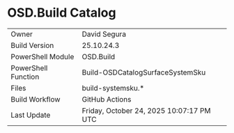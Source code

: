 ﻿# OSD.Build Catalog

| | |
|-|-|
| Owner | David Segura |
| Build Version | 25.10.24.3 |
| PowerShell Module | OSD.Build |
| PowerShell Function | Build-OSDCatalogSurfaceSystemSku |
| Files | build-systemsku.* |
| Build Workflow | GitHub Actions |
| Last Update | Friday, October 24, 2025 10:07:17 PM UTC |
